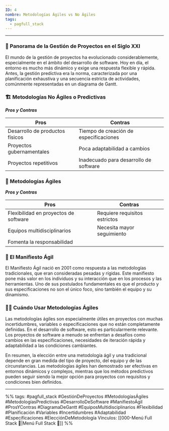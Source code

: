 ```yaml
---
ID: 4
nombre: Metodologías Ágiles vs No Ágiles
tags:
  - pagfull_stack
---
```

___
### 🤔 Panorama de la Gestión de Proyectos en el Siglo XXI

El mundo de la gestión de proyectos ha evolucionado considerablemente, especialmente en el ámbito del desarrollo de software. Hoy en día, el entorno es mucho más dinámico y exige una respuesta flexible y rápida. Antes, la gestión predictiva era la norma, caracterizada por una planificación exhaustiva y una secuencia estricta de actividades, comúnmente representadas en un diagrama de Gantt.

### 🏗️ Metodologías No Ágiles o Predictivas

***Pros y Contras***

|       **Pros**      |             **Contras**            |
|--------------------|------------------------------------|
| Desarrollo de productos físicos | Tiempo de creación de especificaciones |
| Proyectos gubernamentales       | Poca adaptabilidad a cambios       |
| Proyectos repetitivos           | Inadecuado para desarrollo de software |

### 🚀 Metodologías Ágiles

***Pros y Contras***

|       **Pros**      |             **Contras**             |
|--------------------|-------------------------------------|
| Flexibilidad en proyectos de software | Requiere requisitos estrictos |
| Equipos multidisciplinarios         | Necesita mayor seguimiento   |
| Fomenta la responsabilidad           |                                 |

### 📜 El Manifiesto Ágil

El Manifiesto Ágil nació en 2001 como respuesta a las metodologías tradicionales, que eran consideradas pesadas y rígidas. Este manifiesto pone más valor en los individuos y su interacción que en los procesos y las herramientas. Uno de sus postulados fundamentales es que el producto y sus especificaciones no son el único foco, sino también el equipo y su dinamismo.

### 🤷‍♂️ Cuándo Usar Metodologías Ágiles

Las metodologías ágiles son especialmente útiles en proyectos con muchas incertidumbres, variables o especificaciones que no están completamente definidas. En el desarrollo de software, esto es particularmente relevante. Los proyectos de software a menudo se enfrentan a desafíos como cambios en las especificaciones, necesidades de iteración rápida y adaptabilidad a las condiciones cambiantes.

En resumen, la elección entre una metodología ágil y una tradicional depende en gran medida del tipo de proyecto, del equipo y de las circunstancias. Las metodologías ágiles han demostrado ser efectivas en entornos dinámicos y complejos, mientras que los métodos predictivos pueden seguir siendo la mejor opción para proyectos con requisitos y condiciones bien definidos.

___
%%
tags: #pagfull_stack #GestiónDeProyectos #MetodologíasÁgiles #MetodologíasPredictivas #DesarrolloDeSoftware #ManifiestoÁgil #ProsYContras #DiagramaDeGantt #EquiposMultidisciplinarios #Flexibilidad #Planificación #Variables #Incertidumbres #Adaptabilidad #Especificaciones #ElecciónDeMetodología
Vínculos:  [[000-Menú Full Stack 📃|Menú Full Stack 📃]]
%%